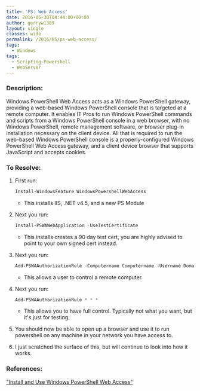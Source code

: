 ```yaml
---
title: 'PS: Web Access'
date: 2016-05-30T04:44:00+00:00
author: gerryw1389
layout: single
classes: wide
permalink: /2016/05/ps-web-access/
tags:
  - Windows
tags:
  - Scripting-Powershell
  - WebServer
---
```

<!--more-->

### Description:

Windows PowerShell Web Access acts as a Windows PowerShell gateway, providing a web-based Windows PowerShell console that is targeted at a remote computer. It enables IT Pros to run Windows PowerShell commands and scripts from a Windows PowerShell console in a web browser, with no Windows PowerShell, remote management software, or browser plug-in installation necessary on the client device. All that is required to run the web-based Windows PowerShell console is a properly-configured Windows PowerShell Web Access gateway, and a client device browser that supports JavaScript and accepts cookies.

### To Resolve:

1. First run:

   ```powershell
   Install-WindowsFeature WindowsPowershellWebAccess
   ```

   - This installs IIS, .NET v4.5, and a new PS Module

2. Next you run:

   ```powershell
   Install-PSWAWebApplication -UseTestCertificate
   ```

   - This installs creates a 90 day test cert, you are highly advised to point to your own signed cert instead.

3. Next you run:

   ```powershell
   Add-PSWAAuthorizationRule -Computername Computername -Username Domainuser
   ```

   - This allows a user to control a remote computer.

4. Next you run:

   ```powershell
   Add-PSWAAuthorizationRule * * *
   ```

   - This allows you to have full control. Typically not what you want, but it's just for testing.

5. You should now be able to open up a browser and use it to run powershell on any machine in your network you have access to.

6. I just scratched the surface of this, but will continue to look into how it works.

### References:

["Install and Use Windows PowerShell Web Access"](https://technet.microsoft.com/en-us/library/Hh831611.aspx)